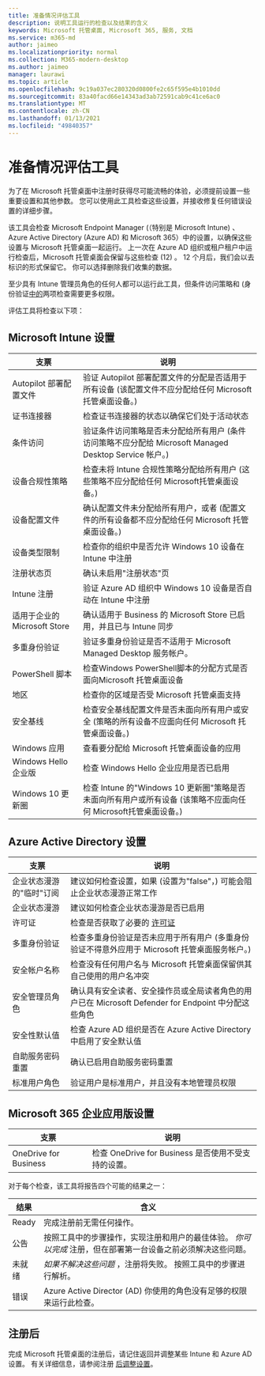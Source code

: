 ```yaml
---
title: 准备情况评估工具
description: 说明工具运行的检查以及结果的含义
keywords: Microsoft 托管桌面, Microsoft 365, 服务, 文档
ms.service: m365-md
author: jaimeo
ms.localizationpriority: normal
ms.collection: M365-modern-desktop
ms.author: jaimeo
manager: laurawi
ms.topic: article
ms.openlocfilehash: 9c19a037ec280320d0800fe2c65f595e4b1010dd
ms.sourcegitcommit: 83a40facd66e14343ad3ab72591cab9c41ce6ac0
ms.translationtype: MT
ms.contentlocale: zh-CN
ms.lasthandoff: 01/13/2021
ms.locfileid: "49840357"
---
```

# <a name="readiness-assessment-tool"></a>准备情况评估工具

为了在 Microsoft 托管桌面中注册时获得尽可能流畅的体验，必须提前设置一些重要设置和其他参数。 您可以使用此工具检查这些设置，并接收修复任何错误设置的详细步骤。

该工具会检查 Microsoft Endpoint Manager (（特别是 Microsoft Intune) 、Azure Active Directory (Azure AD) 和 Microsoft 365）中的设置，以确保这些设置与 Microsoft 托管桌面一起运行。 上一次在 Azure AD 组织或租户租户中运行检查后，Microsoft 托管桌面会保留与这些检查 (12) 。 12 个月后，我们会以去标识的形式保留它。  你可以选择删除我们收集的数据。

至少具有 Intune 管理员角色的任何人都可以运行此工具，但条件访问策略和 (身份验证[中的](readiness-assessment-fix.md#multifactor-authentication)两项检查需要更多[](readiness-assessment-fix.md#conditional-access-policies)权限。
 
评估工具将检查以下项：

## <a name="microsoft-intune-settings"></a>Microsoft Intune 设置

|支票  |说明  |
|---------|---------|
|Autopilot 部署配置文件     | 验证 Autopilot 部署配置文件的分配是否适用于所有设备 (该配置文件不应分配给任何 Microsoft 托管桌面设备。)        |
|证书连接器     | 检查证书连接器的状态以确保它们处于活动状态   |
|条件访问     | 验证条件访问策略是否未分配给所有用户 (条件访问策略不应分配给 Microsoft Managed Desktop  Service 帐户。)     |
|设备合规性策略     | 检查未将 Intune 合规性策略分配给所有用户 (这些策略不应分配给任何 Microsoft托管桌面设备。)     |
|设备配置文件     | 确认配置文件未分配给所有用户，或者 (配置文件的所有设备都不应分配给任何 Microsoft 托管桌面设备。)      |
|设备类型限制     | 检查你的组织中是否允许 Windows 10 设备在 Intune 中注册        |
|注册状态页     | 确认未启用"注册状态"页      |
|Intune 注册     | 验证 Azure AD 组织中 Windows 10 设备是否自动在 Intune 中注册         |
|适用于企业的 Microsoft Store     | 确认适用于 Business 的 Microsoft Store 已启用，并且已与 Intune 同步        |
|多重身份验证 | 验证多重身份验证是否不适用于 Microsoft Managed Desktop 服务帐户。
|PowerShell 脚本     | 检查Windows PowerShell脚本的分配方式是否面向Microsoft 托管桌面设备    |
|地区     | 检查你的区域是否受 Microsoft 托管桌面支持        |
|安全基线     | 检查安全基线配置文件是否未面向所有用户或安全 (策略的所有设备不应面向任何 Microsoft 托管桌面设备。)        |
|Windows 应用     | 查看要分配给 Microsoft 托管桌面设备的应用      |
|Windows Hello 企业版     | 检查 Windows Hello 企业应用是否已启用        |
|Windows 10 更新圈     | 检查 Intune 的"Windows 10 更新圈"策略是否未面向所有用户或所有设备 (该策略不应面向任何 Microsoft托管桌面设备。)      |


## <a name="azure-active-directory-settings"></a>Azure Active Directory 设置

|支票  |说明  |
|---------|---------|
|企业状态漫游的"临时"订阅     | 建议如何检查设置，如果 (设置为"false"，) 可能会阻止企业状态漫游正常工作  |
|企业状态漫游     | 建议如何检查企业状态漫游是否已启用       |
|许可证     | 检查是否获取了必要的 [许可证](prerequisites.md#more-about-licenses)         |
|多重身份验证     | 检查多重身份验证是否未应用于所有用户 (多重身份验证不得意外应用于 Microsoft 托管桌面服务帐户。) |
|安全帐户名称   | 检查没有任何用户名与 Microsoft 托管桌面保留供其自己使用的用户名冲突        |
|安全管理员角色     | 确认具有安全读者、安全操作员或全局读者角色的用户已在 Microsoft Defender for Endpoint 中分配这些角色         |
|安全性默认值 | 检查 Azure AD 组织是否在 Azure Active Directory 中启用了安全默认值 |
|自助服务密码重置     | 确认已启用自助服务密码重置        |
|标准用户角色     | 验证用户是标准用户，并且没有本地管理员权限         |


## <a name="microsoft-365-apps-for-enterprise-settings"></a>Microsoft 365 企业应用版设置

|支票  |说明  |
|---------|---------|
|OneDrive for Business     | 检查 OneDrive for Business 是否使用不受支持的设置。        |


对于每个检查，该工具将报告四个可能的结果之一：


|结果  |含义  |
|---------|---------|
|Ready     | 完成注册前无需任何操作。        |
|公告    | 按照工具中的步骤操作，实现注册和用户的最佳体验。 *你可以完成* 注册，但在部署第一台设备之前必须解决这些问题。        |
|未就绪 | *如果不解决这些问题* ，注册将失败。 按照工具中的步骤进行解析。        |
|错误 | Azure Active Director (AD) 你使用的角色没有足够的权限来运行此检查。 |

## <a name="after-enrollment"></a>注册后

完成 Microsoft 托管桌面的注册后，请记住返回并调整某些 Intune 和 Azure AD 设置。 有关详细信息，请参阅注册 [后调整设置](../get-started/conditional-access.md)。
